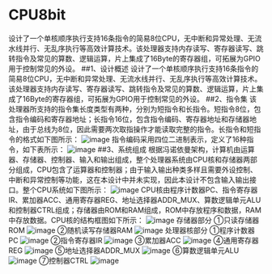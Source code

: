 # CPU8bit
设计了一个单核顺序执行支持16条指令的简易8位CPU，无中断和异常处理、无流水线并行、无乱序执行等高效计算技术。该处理器支持内存读写、寄存器读写、跳转指令及常见的算数、逻辑运算，片上集成了16Byte的寄存器组，可拓展为GPIO用于控制常见的外设。
##1、设计概述
设计了一个单核顺序执行支持16条指令的简易8位CPU，无中断和异常处理、无流水线并行、无乱序执行等高效计算技术。该处理器支持内存读写、寄存器读写、跳转指令及常见的算数、逻辑运算，片上集成了16Byte的寄存器组，可拓展为GPIO用于控制常见的外设。
##2、指令集
该处理器所支持的指令集长度类型有两种，分别为短指令和长指令。短指令8位，包含指令编码和寄存器地址；长指令16位，包含指令编码、寄存器地址和存储器地址，由于总线为8位，因此需要两次取指操作才能读取完整的指令。长指令和短指令的格式如下图所示：
![image](https://user-images.githubusercontent.com/109258098/236453898-caf26a08-6d44-4bfb-b251-0d9ddc820041.png)
指令编码采用四位二进制表示，定义了16种指令，如下表所示：
![image](https://user-images.githubusercontent.com/109258098/236453977-d87d241e-3906-41eb-82c5-38263a31b9ec.png)
##3、系统组成
根据冯诺依曼架构，计算机由运算器、存储器、控制器、输入和输出组成，整个处理器系统由CPU核和存储器两部分组成，CPU包含了运算器和控制器；由于输入输出种类多样且需要外设控制、中断和异常控制等功能，这在本设计中并未实现，因此本设计不包含输入输出接口。整个CPU系统如下图所示：
![image](https://user-images.githubusercontent.com/109258098/236454029-8c16a036-72cd-4baf-9fd8-6e9269927dd9.png)
CPU核由程序计数器PC、指令寄存器IR、累加器ACC、通用寄存器REG、地址选择器ADDR_MUX、算数逻辑单元ALU和控制器CTRL组成；存储器由ROM和RAM组成，ROM中存放程序和数据，RAM中存放数据。CPU核的结构框图如下所示：
![image](https://user-images.githubusercontent.com/109258098/236454056-c475741c-3dba-4ac7-b226-c33385b2728c.png)
存储器部分
①只读存储器ROM
![image](https://user-images.githubusercontent.com/109258098/236454089-9e6b7ad9-a744-4c9b-8d37-220785d111fd.png)
②随机读写存储器RAM
![image](https://user-images.githubusercontent.com/109258098/236454109-cab71a11-b497-412f-8c7d-e1787eb3adb1.png)
处理器核部分
①程序计数器PC
![image](https://user-images.githubusercontent.com/109258098/236454202-95661b99-9289-4eaa-89d5-dcfc3520d057.png)
②指令寄存器IR
![image](https://user-images.githubusercontent.com/109258098/236454229-f45026f4-64f4-47ab-b5ec-950291e60dce.png)
③累加器ACC
![image](https://user-images.githubusercontent.com/109258098/236454268-1923fd53-12fe-4b20-8990-fa4a7c9ec3a2.png)
④通用寄存器REG
![image](https://user-images.githubusercontent.com/109258098/236454285-1da39c65-f7d2-4717-a7cd-8946cb22b07b.png)
⑤地址选择器ADDR_MUX
![image](https://user-images.githubusercontent.com/109258098/236454306-0af3104d-5ed4-4d2d-8a54-a58d8021b420.png)
⑥算数逻辑单元ALU
![image](https://user-images.githubusercontent.com/109258098/236454337-d495a090-e64b-4fa5-a216-3cbfb569f6d9.png)
⑦控制器CTRL
![image](https://user-images.githubusercontent.com/109258098/236454366-a089c0dd-766d-481a-9f5d-848bb6de85a6.png)


